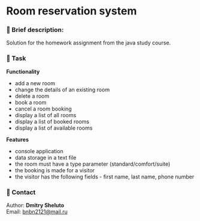 # Room reservation system

### 📝 Brief description:  
Solution for the homework assignment from the java study course.  

### 📌 Task
**Functionality**
- add a new room
- change the details of an existing room
- delete a room
- book a room
- cancel a room booking
- display a list of all rooms
- display a list of booked rooms
- display a list of available rooms

**Features**
- console application
- data storage in a text file
- the room must have a type parameter (standard/comfort/suite)
- the booking is made for a visitor
- the visitor has the following fields - first name, last name, phone number 

### 📧 Contact
Author: **Dmitry Sheluto**  
Email: bnbn2121@mail.ru
